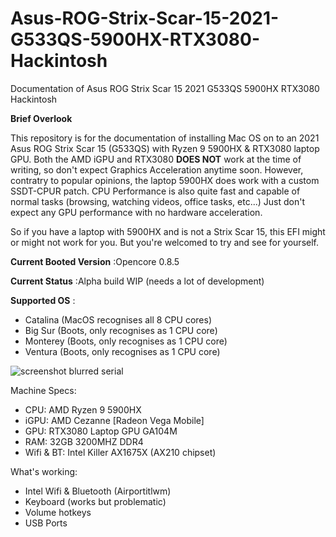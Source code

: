 # Asus-ROG-Strix-Scar-15-2021-G533QS-5900HX-RTX3080-Hackintosh
Documentation of Asus ROG Strix Scar 15 2021 G533QS 5900HX RTX3080 Hackintosh

**Brief Overlook**

This repository is for the documentation of installing Mac OS on to an 2021 Asus ROG Strix Scar 15 (G533QS) with Ryzen 9 5900HX & RTX3080 laptop GPU. Both the AMD iGPU and RTX3080 **DOES NOT** work at the time of writing, so don't expect Graphics Acceleration anytime soon. However, contratry to popular opinions, the laptop 5900HX does work with a custom SSDT-CPUR patch. CPU Performance is also quite fast and capable of normal tasks (browsing, watching videos, office tasks, etc...) Just don't expect any GPU performance with no hardware acceleration.

So if you have a laptop with 5900HX and is not a Strix Scar 15, this EFI might or might not work for you. But you're welcomed to try and see for yourself.

**Current Booted Version** :Opencore 0.8.5

**Current Status** :Alpha build WIP (needs a lot of development)

**Supported OS** :
- Catalina (MacOS recognises all 8 CPU cores)
- Big Sur (Boots, only recognises as 1 CPU core)
- Monterey (Boots, only recognises as 1 CPU core)
- Ventura (Boots, only recognises as 1 CPU core)

![screenshot blurred serial](https://user-images.githubusercontent.com/86264021/205434871-ed1778d4-db22-4987-a30f-c959720916ca.png)

Machine Specs:
- CPU: AMD Ryzen 9 5900HX
- iGPU: AMD Cezanne [Radeon Vega Mobile]
- GPU: RTX3080 Laptop GPU GA104M
- RAM: 32GB 3200MHZ DDR4
- Wifi & BT: Intel Killer AX1675X (AX210 chipset)

What's working:
- Intel Wifi & Bluetooth (Airportitlwm)
- Keyboard (works but problematic)
- Volume hotkeys
- USB Ports
